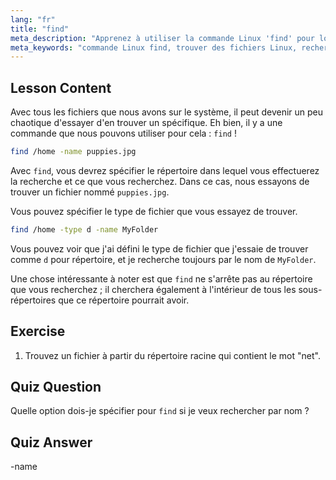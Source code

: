 ```yaml
---
lang: "fr"
title: "find"
meta_description: "Apprenez à utiliser la commande Linux 'find' pour localiser des fichiers et des répertoires. Découvrez les options de recherche de base et améliorez vos compétences en gestion de fichiers Linux."
meta_keywords: "commande Linux find, trouver des fichiers Linux, recherche de répertoire Linux, tutoriel commande find, gestion de fichiers Linux, Linux pour débutants, guide Linux"
---
```


## Lesson Content

Avec tous les fichiers que nous avons sur le système, il peut devenir un peu chaotique d'essayer d'en trouver un spécifique. Eh bien, il y a une commande que nous pouvons utiliser pour cela : `find` !

```bash
find /home -name puppies.jpg
```

Avec `find`, vous devrez spécifier le répertoire dans lequel vous effectuerez la recherche et ce que vous recherchez. Dans ce cas, nous essayons de trouver un fichier nommé `puppies.jpg`.

Vous pouvez spécifier le type de fichier que vous essayez de trouver.

```bash
find /home -type d -name MyFolder
```

Vous pouvez voir que j'ai défini le type de fichier que j'essaie de trouver comme `d` pour répertoire, et je recherche toujours par le nom de `MyFolder`.

Une chose intéressante à noter est que `find` ne s'arrête pas au répertoire que vous recherchez ; il cherchera également à l'intérieur de tous les sous-répertoires que ce répertoire pourrait avoir.

## Exercise

1. Trouvez un fichier à partir du répertoire racine qui contient le mot "net".

## Quiz Question

Quelle option dois-je spécifier pour `find` si je veux rechercher par nom ?

## Quiz Answer

-name
